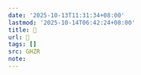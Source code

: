 ```yaml
---
date: '2025-10-13T11:31:34+08:00'
lastmod: '2025-10-14T06:42:24+08:00'
title: 󰩺
url: 󰩺
tags: []
src: GHZR
note:
---
```

